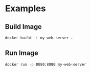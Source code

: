 # Examples

## Build Image

 ```bash
docker build -t my-web-server .
 
 ```

## Run Image

``` bash
docker run -p 8080:8080 my-web-server
```
 
